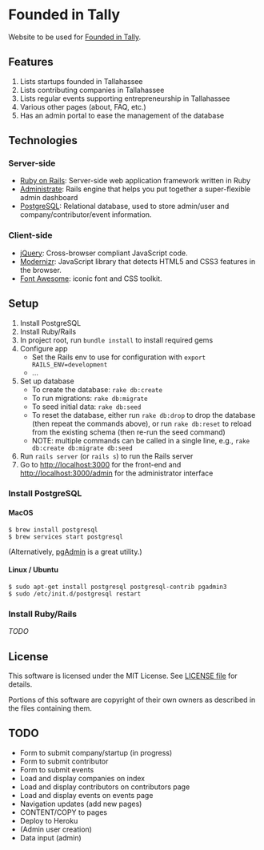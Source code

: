 # Founded in Tally

Website to be used for [Founded in Tally](http://foundedintally.com).

## Features
  1. Lists startups founded in Tallahassee
  1. Lists contributing companies in Tallahassee
  1. Lists regular events supporting entrepreneurship in Tallahassee
  1. Various other pages (about, FAQ, etc.)
  1. Has an admin portal to ease the management of the database

## Technologies

### Server-side

  * [Ruby on Rails](http://rubyonrails.org/): Server-side web application framework written in Ruby
  * [Administrate](https://github.com/thoughtbot/administrate): Rails engine that helps you put together a super-flexible admin dashboard
  * [PostgreSQL](http://www.postgresql.com): Relational database, used to store admin/user and company/contributor/event information.

### Client-side
  * [jQuery](http://www.jquery.com): Cross-browser compliant JavaScript code.
  * [Modernizr](http://modernizr.com/): JavaScript library that detects HTML5 and CSS3 features in the browser.
  * [Font Awesome](http://fortawesome.github.io/Font-Awesome/): iconic font and CSS toolkit.

## Setup

1. Install PostgreSQL
1. Install Ruby/Rails
1. In project root, run `bundle install` to install required gems
1. Configure app
    * Set the Rails env to use for configuration with `export RAILS_ENV=development`
    * ...
1. Set up database 
    * To create the database: `rake db:create`
    * To run migrations: `rake db:migrate`
    * To seed initial data: `rake db:seed`
    * To reset the database, either run `rake db:drop` to drop the database (then repeat the commands above), or run `rake db:reset` to reload from the existing schema (then re-run the seed command)
    * NOTE: multiple commands can be called in a single line, e.g., `rake db:create db:migrate db:seed`
1. Run `rails server` (or `rails s`) to run the Rails server
1. Go to [http://localhost:3000](http://localhost:3000) for the front-end and [http://localhost:3000/admin](http://localhost:3000/admin) for the administrator interface


### Install PostgreSQL

#### MacOS

```
$ brew install postgresql
$ brew services start postgresql
```
(Alternatively, [pgAdmin](https://www.pgadmin.org/) is a great utility.)

#### Linux / Ubuntu

```
$ sudo apt-get install postgresql postgresql-contrib pgadmin3
$ sudo /etc/init.d/postgresql restart
```

### Install Ruby/Rails

_TODO_

## License

This software is licensed under the MIT License. See [LICENSE file](https://github.com/Founded-in-Tally/founded-in-tally/blob/master/LICENSE.md) for details.

Portions of this software are copyright of their own owners as described in the files containing them.

## TODO

- Form to submit company/startup (in progress)
- Form to submit contributor
- Form to submit events
- Load and display companies on index
- Load and display contributors on contributors page
- Load and display events on events page
- Navigation updates (add new pages)
- CONTENT/COPY to pages
- Deploy to Heroku
- (Admin user creation)
- Data input (admin)

